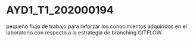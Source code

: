 # AYD1_T1_202000194
 pequeño flujo de trabajo para reforzar los conocimientos adquiridos en el laboratorio con respecto a la estrategia de branching GITFLOW.
